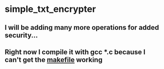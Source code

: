 # simple_txt_encrypter
## I will be adding many more operations for added security...
## Right now I compile it with gcc *.c because I can't get the [makefile](https://github.com/randomguy70/simple_txt_encrypter/blob/main/makefile) working
